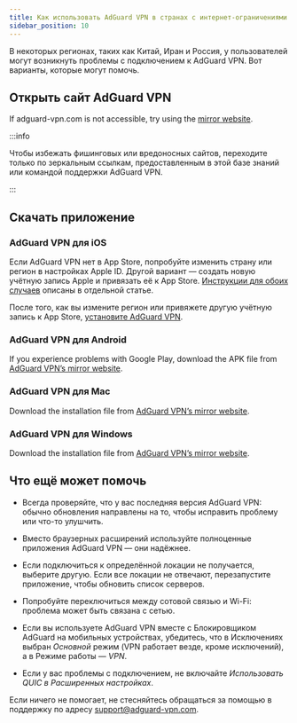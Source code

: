 ```yaml
---
title: Как использовать AdGuard VPN в странах с интернет-ограничениями
sidebar_position: 10
---
```


В некоторых регионах, таких как Китай, Иран и Россия, у пользователей могут возникнуть проблемы с подключением к AdGuard VPN. Вот варианты, которые могут помочь.

## Открыть сайт AdGuard VPN

If adguard-vpn.com is not accessible, try using the [mirror website](https://adguard-vpn.cc).

:::info

Чтобы избежать фишинговых или вредоносных сайтов, переходите только по зеркальным ссылкам, предоставленным в этой базе знаний или командой поддержки AdGuard VPN.

:::

## Скачать приложение

### AdGuard VPN для iOS

Если AdGuard VPN нет в App Store, попробуйте изменить страну или регион в настройках Apple ID. Другой вариант — создать новую учётную запись Apple и привязать её к App Store. [Инструкции для обоих случаев](/adguard-vpn-for-ios/solving-problems/app-store) описаны в отдельной статье.

После того, как вы измените регион или привяжете другую учётную запись к App Store, [установите AdGuard VPN](https://apps.apple.com/us/app/adguard-vpn-unlimited-fast/id1525373602).

### AdGuard VPN для Android

If you experience problems with Google Play, download the APK file from [AdGuard VPN’s mirror website](https://adguard-vpn.cc/android/overview.html).

### AdGuard VPN для Mac

Download the installation file from [AdGuard VPN’s mirror website](https://adguard-vpn.cc/windows/overview.html).

### AdGuard VPN для Windows

Download the installation file from [AdGuard VPN’s mirror website](https://adguard-vpn.cc/mac/overview.html).

## Что ещё может помочь

- Всегда проверяйте, что у вас последняя версия AdGuard VPN: обычно обновления направлены на то, чтобы исправить проблему или что-то улушчить.

- Вместо браузерных расширений используйте полноценные приложения AdGuard VPN — они надёжнее.

- Если подключиться к определённой локации не получается, выберите другую. Если все локации не отвечают, перезапустите приложение, чтобы обновить список серверов.

- Попробуйте переключиться между сотовой связью и Wi-Fi: проблема может быть связана с сетью.

- Если вы используете AdGuard VPN вместе с Блокировщиком AdGuard на мобильных устройствах, убедитесь, что в Исключениях выбран *Основной* режим (VPN работает везде, кроме исключений), а в Режиме работы — *VPN*.

- Если у вас проблемы с подключением, не включайте *Использовать QUIC* *в Расширенных настройках*.

Если ничего не помогает, не стесняйтесь обращаться за помощью в поддержку по адресу <support@adguard-vpn.com>.
